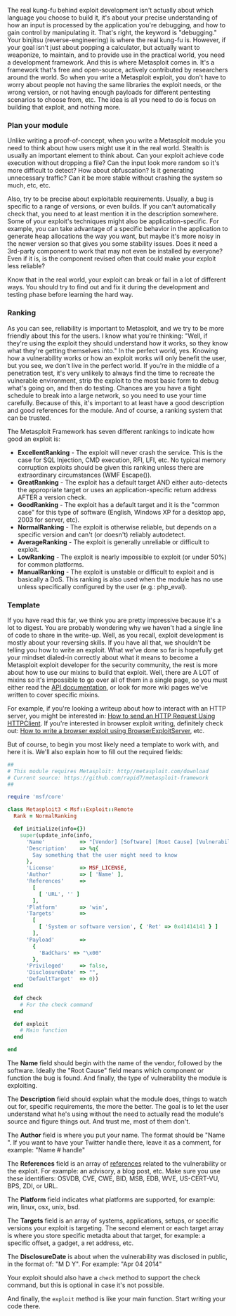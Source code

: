 The real kung-fu behind exploit development isn't actually about which language you choose to build it, it's about your precise understanding of how an input is processed by the application you're debugging, and how to gain control by manipulating it. That's right, the keyword is "debugging." Your binjitsu (reverse-engineering) is where the real kung-fu is. However, if your goal isn't just about popping a calculator, but actually want to weaponize, to maintain, and to provide use in the practical world, you need a development framework. And this is where Metasploit comes in. It's a framework that's free and open-source, actively contributed by researchers around the world. So when you write a Metasploit exploit, you don't have to worry about people not having the same libraries the exploit needs, or the wrong version, or not having enough payloads for different pentesting scenarios to choose from, etc. The idea is all you need to do is focus on building that exploit, and nothing more.

### Plan your module

Unlike writing a proof-of-concept, when you write a Metasploit module you need to think about how users might use it in the real world. Stealth is usually an important element to think about. Can your exploit achieve code execution without dropping a file? Can the input look more random so it's more difficult to detect? How about obfuscation? Is it generating unnecessary traffic? Can it be more stable without crashing the system so much, etc, etc.

Also, try to be precise about exploitable requirements. Usually, a bug is specific to a range of versions, or even builds. If you can't automatically check that, you need to at least mention it in the description somewhere. Some of your exploit's techniques might also be application-specific. For example, you can take advantage of a specific behavior in the application to generate heap allocations the way you want, but maybe it's more noisy in the newer version so that gives you some stability issues. Does it need a 3rd-party component to work that may not even be installed by everyone? Even if it is, is the component revised often that could make your exploit less reliable?

Know that in the real world, your exploit can break or fail in a lot of different ways. You should try to find out and fix it during the development and testing phase before learning the hard way.

### Ranking

As you can see, reliability is important to Metasploit, and we try to be more friendly about this for the users. I know what you're thinking: "Well, if they're using the exploit they should understand how it works, so they know what they're getting themselves into." In the perfect world, yes. Knowing how a vulnerability works or how an exploit works will only benefit the user, but you see, we don't live in the perfect world. If you're in the middle of a penetration test, it's very unlikely to always find the time to recreate the vulnerable environment, strip the exploit to the most basic form to debug what's going on, and then do testing. Chances are you have a tight schedule to break into a large network, so you need to use your time carefully. Because of this, it's important to at least have a good description and good references for the module. And of course, a ranking system that can be trusted.

The Metasploit Framework has seven different rankings to indicate how good an exploit is:

* **ExcellentRanking** - The exploit will never crash the service. This is the case for SQL Injection, CMD execution, RFI, LFI, etc. No typical memory corruption exploits should be given this ranking unless there are extraordinary circumstances (WMF Escape()).
* **GreatRanking** - The exploit has a default target AND either auto-detects the appropriate target or uses an application-specific return address AFTER a version check.
* **GoodRanking** - The exploit has a default target and it is the "common case" for this type of software (English, Windows XP for a desktop app, 2003 for server, etc).
* **NormalRanking** - The exploit is otherwise reliable, but depends on a specific version and can't (or doesn't) reliably autodetect.
* **AverageRanking** - The exploit is generally unreliable or difficult to exploit.
* **LowRanking** - The exploit is nearly impossible to exploit (or under 50%) for common platforms.
* **ManualRanking** - The exploit is unstable or difficult to exploit and is basically a DoS. This ranking is also used when the module has no use unless specifically configured by the user (e.g.: php_eval).

### Template

If you have read this far, we think you are pretty impressive because it's a lot to digest. You are probably wondering why we haven't had a single line of code to share in the write-up. Well, as you recall, exploit development is mostly about your reversing skills. If you have all that, we shouldn't be telling you how to write an exploit. What we've done so far is hopefully get your mindset dialed-in correctly about what it means to become a Metasploit exploit developer for the security community, the rest is more about how to use our mixins to build that exploit. Well, there are A LOT of mixins so it's impossible to go over all of them in a single page, so you must either read the [API documentation](https://dev.metasploit.com/api/), or look for more wiki pages we've written to cover specific mixins.

For example, if you're looking a writeup about how to interact with an HTTP server, you might be interested in: [How to send an HTTP Request Using HTTPClient](https://github.com/rapid7/metasploit-framework/wiki/How-to-Send-an-HTTP-Request-Using-HTTPClient). If you're interested in browser exploit writing, definitely check out: [How to write a browser exploit using BrowserExploitServer](https://github.com/rapid7/metasploit-framework/wiki/How-to-write-a-browser-exploit-using-BrowserExploitServer), etc.

But of course, to begin you most likely need a template to work with, and here it is. We'll also explain how to fill out the required fields:

```ruby
##
# This module requires Metasploit: http//metasploit.com/download
# Current source: https://github.com/rapid7/metasploit-framework
##

require 'msf/core'

class Metasploit3 < Msf::Exploit::Remote
  Rank = NormalRanking

  def initialize(info={})
    super(update_info(info,
      'Name'           => "[Vendor] [Software] [Root Cause] [Vulnerability type]",
      'Description'    => %q{
        Say something that the user might need to know
      },
      'License'        => MSF_LICENSE,
      'Author'         => [ 'Name' ],
      'References'     =>
        [
          [ 'URL', '' ]
        ],
      'Platform'       => 'win',
      'Targets'        =>
        [
          [ 'System or software version', { 'Ret' => 0x41414141 } ]
        ],
      'Payload'        =>
        {
          'BadChars' => "\x00"
        },
      'Privileged'     => false,
      'DisclosureDate' => "",
      'DefaultTarget'  => 0))
  end

  def check
    # For the check command
  end

  def exploit
    # Main function
  end

end
```

The **Name** field should begin with the name of the vendor, followed by the software. Ideally the "Root Cause" field means which component or function the bug is found. And finally, the type of vulnerability the module is exploiting.

The **Description** field should explain what the module does, things to watch out for, specific requirements, the more the better. The goal is to let the user understand what he's using without the need to actually read the module's source and figure things out. And trust me, most of them don't.

The **Author** field is where you put your name. The format should be "Name ". If you want to have your Twitter handle there, leave it as a comment, for example: "Name # handle"

The **References** field is an array of [references](https://github.com/rapid7/metasploit-framework/blob/master/lib/msf/core/module/reference.rb) related to the vulnerability or the exploit. For example: an advisory, a blog post, etc. Make sure you use these identifiers: OSVDB, CVE, CWE, BID, MSB, EDB, WVE, US-CERT-VU, BPS, ZDI, or URL.

The **Platform** field indicates what platforms are supported, for example: win, linux, osx, unix, bsd.

The **Targets** field is an array of systems, applications, setups, or specific versions your exploit is targeting. The second element or each target array is where you store specific metadta about that target, for example: a specific offset, a gadget, a ret address, etc.

The **DisclosureDate** is about when the vulnerability was disclosed in public, in the format of: "M D Y". For example: "Apr 04 2014"

Your exploit should also have a ```check``` method to support the check command, but this is optional in case it's not possible.

And finally, the ```exploit``` method is like your main function. Start writing your code there.